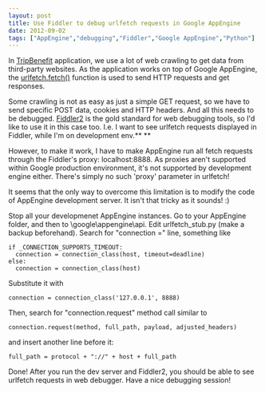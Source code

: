 ```yaml
---
layout: post
title: Use Fiddler to debug urlfetch requests in Google AppEngine
date: 2012-09-02
tags: ["AppEngine","debugging","Fiddler","Google AppEngine","Python"]
---
```


In [TripBenefit](http://www.tripbenefit.com "TripBenefit.com - travel in St. Petersburg, Russia") application, we use a lot of web crawling to get data from third-party websites. As the application works on top of Google AppEngine, the [urlfetch.fetch()](https://developers.google.com/appengine/docs/python/urlfetch/fetchfunction?hl=ru "urlfetch.fetch() docs") function is used to send HTTP requests and get responses.

Some crawling is not as easy as just a simple GET request, so we have to send specific POST data, cookies and HTTP headers. And all this needs to be debugged. [Fiddler2](http://www.fiddler2.com "Fiddler2 web debugging tool") is the gold standard for web debugging tools, so I'd like to use it in this case too. I.e. I want to see urlfetch requests displayed in Fiddler, while I'm on development env.**
**

However, to make it work, I have to make AppEngine run all fetch requests through the Fiddler's proxy: localhost:8888. As proxies aren't supported within Google production environment, it's not supported by development engine either. There's simply no such 'proxy' parameter in urlfetch!

It seems that the only way to overcome this limitation is to modify the code of AppEngine development server. It isn't that tricky as it sounds! :)

Stop all your developmenet AppEngine instances. Go to your AppEngine folder, and then to \google\appengine\api\. Edit urlfetch_stub.py (make a backup beforehand). Search for "connection =" line, something like

    if _CONNECTION_SUPPORTS_TIMEOUT:
      connection = connection_class(host, timeout=deadline)
    else:
      connection = connection_class(host)

Substitute it with 

    connection = connection_class('127.0.0.1', 8888)

Then, search for "connection.request" method call similar to

    connection.request(method, full_path, payload, adjusted_headers)

and insert another line before it:

    full_path = protocol + "://" + host + full_path

Done! After you run the dev server and Fiddler2, you should be able to see urlfetch requests in web debugger. Have a nice debugging session!